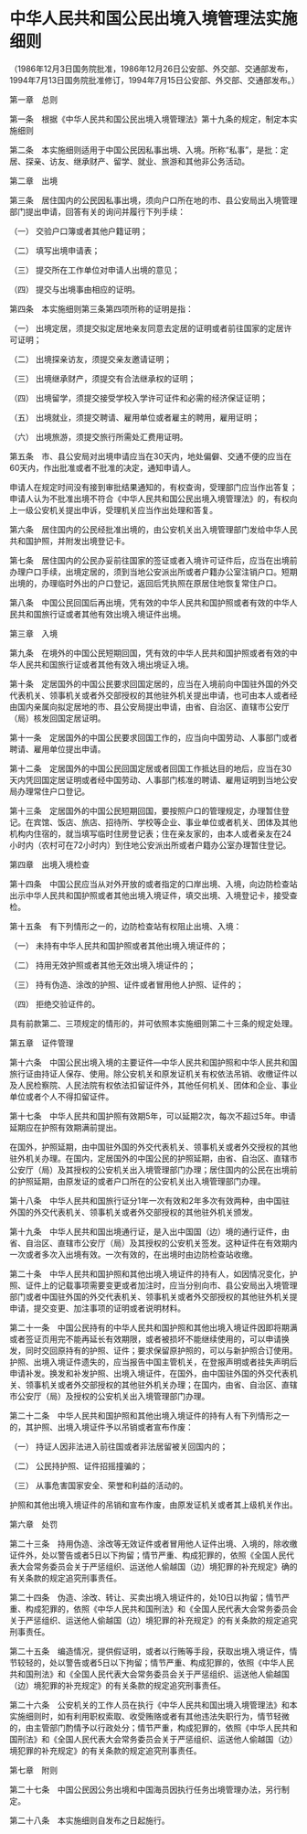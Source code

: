 # 中华人民共和国公民出境入境管理法实施细则  

（1986年12月3日国务院批准，1986年12月26日公安部、外交部、交通部发布，1994年7月13日国务院批准修订，1994年7月15日公安部、外交部、交通部发布。）  

第一章　总则  

第一条　根据《中华人民共和国公民出境入境管理法》第十九条的规定，制定本实施细则  

第二条　本实施细则适用于中国公民因私事出境、入境。所称“私事”，是批：定居、探亲、访友、继承财产、留学、就业、旅游和其他非公务活动。  

第二章　出境  

第三条　居住国内的公民因私事出境，须向户口所在地的市、县公安局出入境管理部门提出申请，回答有关的询问并履行下列手续：  

（一） 交验户口簿或者其他户籍证明；  

（二） 填写出境申请表；  

（三） 提交所在工作单位对申请人出境的意见；  

（四） 提交与出境事由相应的证明。  

第四条　本实施细则第三条第四项所称的证明是指：  

（一） 出境定居，须提交拟定居地亲友同意去定居的证明或者前往国家的定居许可证明；  

（二） 出境探亲访友，须提交亲友邀请证明；  

（三） 出境继承财产，须提交有合法继承权的证明；  

（四） 出境留学，须提交接受学校入学许可证件和必需的经济保证证明；  

（五） 出境就业，须提交聘请、雇用单位或者雇主的聘用，雇用证明；  

（六） 出境旅游，须提交旅行所需处汇费用证明。  

第五条　市、县公安局对出境申请应当在30天内，地处偏僻、交通不便的应当在60天内，作出批准或者不批准的决定，通知申请人。  

申请人在规定时间没有接到审批结果通知的，有权查询，受理部门应当作出答复；申请人认为不批准出境不符合《中华人民共和国公民出境入境管理法》的，有权向上一级公安机关提出申诉，受理机关应当作出处理和答复。  

第六条　居住国内的公民经批准出境的，由公安机关出入境管理部门发给中华人民共和国护照，并附发出境登记卡。  

第七条　居住国内的公民办妥前往国家的签证或者入境许可证件后，应当在出境前办理户口手续，出境定居的，须到当地公安派出所或者户籍办公室注销户口。短期出境的，办理临时外出的户口登记，返回后凭执照在原居住地恢复常住户口。  

第八条　中国公民回国后再出境，凭有效的中华人民共和国护照或者有效的中华人民共和国旅行证或者其他有效出境入境证件出境。  

第三章　入境  

第九条　在境外的中国公民短期回国，凭有效的中华人民共和国护照或者有效的中华人民共和国旅行证或者其他有效入境出境证入境。  

第十条　定居国外的中国公民要求回国定居的，应当在入境前向中国驻外国的外交代表机关、领事机关或者外交部授权的其他驻外机关提出申请，也可由本人或者经由国内亲属向拟定居地的市、县公安局提出申请，由省、自治区、直辖市公安厅（局）核发回国定居证明。  

第十一条　定居国外的中国公民要求回国工作的，应当向中国劳动、人事部门或者聘请、雇用单位提出申请。  

第十二条　定居国外的中国公民回国定居或者回国工作抵达目的地后，应当在30天内凭回国定居证明或者经中国劳动、人事部门核准的聘请、雇用证明到当地公安局办理常住户口登记。  

第十三条　定居国外的中国公民短期回国，要按照户口的管理规定，办理暂住登记。在宾馆、饭店、旅店、招待所、学校等企业、事业单位或者机关、团体及其他机构内住宿的，就当填写临时住房登记表；住在亲友家的，由本人或者亲友在24小时内（农村可在72小时内）到住地公安派出所或者户籍办公室办理暂住登记。  

第四章　出境入境检查  

第十四条　中国公民应当从对外开放的或者指定的口岸出境、入境，向边防检查站出示中华人民共和国护照或者其他出境入境证件，填交出境、入境登记卡，接受查检。  

第十五条　有下列情形之一的，边防检查站有权阻止出境、入境：  

（一） 未持有中华人民共和国护照或者其他出境入境证件的；  

（二） 持用无效护照或者其他无效出境入境证件的；  

（三） 持有伪造、涂改的护照、证件或者冒用他人护照、证件的；  

（四） 拒绝交验证件的。  

具有前款第二、三项规定的情形的，并可依照本实施细则第二十三条的规定处理。  

第五章　证件管理  

第十六条　中国公民出境入境的主要证件—中华人民共和国护照和中华人民共和国旅行证由持证人保存、使用。除公安机关和原发证机关有权依法吊销、收缴证件以及人民检察院、人民法院有权依法扣留证件外，其他任何机关、团体和企业、事业单位或者个人不得扣留证件。  

第十七条　中华人民共和国护照有效期5年，可以延期2次，每次不超过5年。申请延期应在护照有效期满前提出。  

在国外，护照延期，由中国驻外国的外交代表机关、领事机关或者外交授权的其他驻外机关办理。在国内，定居国外的中国公民的护照延期，由省、自治区、直辖市公安厅（局）及其授权的公安机关出入境管理部门办理；居住国内的公民在出境前的护照延期，由原发证的或者户口所在的公安机关出入境管理部门办理。  

第十八条　中华人民共和国旅行证分1年一次有效和2年多次有效两种，由中国驻外国的外交代表机关、领事机关或者外交部授权的其他驻外机关颁发。  

第十九条　中华人民共和国出境通行证，是入出中国国（边）境的通行证件，由省、自治区、直辖市公安厅（局）及其授权的公安机关签发。这种证件在有效期内一次或者多次入出境有效。一次有效的，在出境时由边防检查站收缴。  

第二十条　中华人民共和国护照和其他出境入境证件的持有人，如因情况变化，护照、证件上的记载事项需要变更或者加注时，应当分别向市、县公安局出入境管理部门或者中国驻外国的外交代表机关、领事机关或者外交部授权的其他驻外机关提申请，提交变更、加注事项的证明或者说明材料。  

第二十一条　中国公民持有的中华人民共和国护照和其他出境入境证件因即将期满或者签证页用完不能再延长有效期限，或者被损坏不能继续使用的，可以申请换发，同时交回原持有的护照、证件；要求保留原护照的，可以与新护照合订使用。护照、出境入境证件遗失的，应当报告中国主管机关，在登报声明或者挂失声明后申请补发。换发和补发护照、出境入境证件，在国外，由中国驻外国的外交代表机关、领事机关或者外交部授权的其他驻外机关办理；在国内，由省、自治区、直辖市公安厅（局）及授权的公安机关出入境管理部门办理。  

第二十二条　中华人民共和国护照和其他出境入境证件的持有人有下列情形之一的，其护照、出境入境证件予以吊销或者宣布作废：  

（一） 持证人因非法进入前往国或者非法居留被关回国内的；  

（二） 公民持护照、证件招摇撞骗的；  

（三） 从事危害国家安全、荣誉和利益的活动的。  

护照和其他出境入境证件的吊销和宣布作废，由原发证机关或者其上级机关作出。  

第六章　处罚  

第二十三条　持用伪造、涂改等无效证件或者冒用他人证件出境、入境的，除收缴证件外，处以警告或者5日以下拘留；情节严重、构成犯罪的，依照《全国人民代表大会常务委员会关于严惩组织、运送他人偷越国（边）境犯罪的补充规定》确的有关条款的规定追究刑事责任。  

第二十四条　伪造、涂改、转让、买卖出境入境证件的，处10日以拘留；情节严重、构成犯罪的，依照《中华人民共和国刑法》和《全国人民代表大会常务委员会关于严惩组织、运送他人偷越国（边）境犯罪的补充规定》的有关条款的规定追究刑事责任。  

第二十五条　编造情况，提供假证明，或者以行贿等手段，获取出境入境证件，情节较轻的，处以警告或者5日以下拘留；情节严重、构成犯罪的，依照《中华人民共和国刑法》和《全国人民代表大会常务委员会关于严惩组织、运送他人偷越国（边）境犯罪的补充规定》的有关条款的规定追究刑事责任。  

第二十六条　公安机关的工作人员在执行《中华人民共和国出境入境管理法》和本实施细则时，如有利用职权索取、收受贿赂或者有其他违法失职行为，情节轻微的，由主管部门酌情予以行政处分；情节严重，构成犯罪的，依照《中华人民共和国刑法》和《全国人民代表大会常务委员会关于严惩组织、运送他人偷越国（边）境犯罪的补充规定》的有关条款的规定追究刑事责任。  

第七章　附则  

第二十七条　中国公民因公务出境和中国海员因执行任务出境管理办法，另行制定。  

第二十八条　本实施细则自发布之日起施行。  
<!-- Last processed: 2025-07-22 03:44:30 -->

